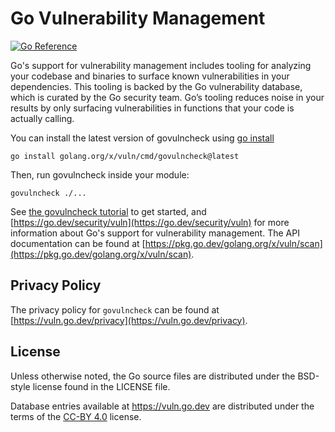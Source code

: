 # Go Vulnerability Management

[![Go Reference](https://pkg.go.dev/badge/golang.org/x/vuln.svg)](https://pkg.go.dev/golang.org/x/vuln)

Go's support for vulnerability management includes tooling for analyzing your
codebase and binaries to surface known vulnerabilities in your dependencies.
This tooling is backed by the Go vulnerability database, which is curated by
the Go security team. Go’s tooling reduces noise in your results by only
surfacing vulnerabilities in functions that your code is actually calling.

You can install the latest version of govulncheck using 
[go install](https://pkg.go.dev/cmd/go#hdr-Compile_and_install_packages_and_dependencies)

```
go install golang.org/x/vuln/cmd/govulncheck@latest
```

Then, run govulncheck inside your module:
```
govulncheck ./...
```

See [the govulncheck tutorial](https://go.dev/doc/tutorial/govulncheck) to get
started, and [https://go.dev/security/vuln](https://go.dev/security/vuln) for
more information about Go's support for vulnerability management. The API
documentation can be found at
[https://pkg.go.dev/golang.org/x/vuln/scan](https://pkg.go.dev/golang.org/x/vuln/scan).

## Privacy Policy

The privacy policy for `govulncheck` can be found at
[https://vuln.go.dev/privacy](https://vuln.go.dev/privacy).

## License

Unless otherwise noted, the Go source files are distributed under the BSD-style
license found in the LICENSE file.

Database entries available at https://vuln.go.dev are distributed under the
terms of the [CC-BY 4.0](https://creativecommons.org/licenses/by/4.0/) license.
